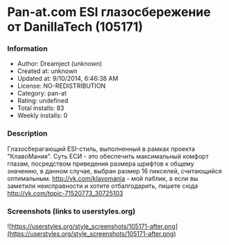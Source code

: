 # Pan-at.com ESI  глазосбережение от DanillaTech (105171)

### Information
- Author: Dreamject (unknown)
- Created at: unknown
- Updated at: 9/10/2014, 6:46:38 AM
- License: NO-REDISTRIBUTION
- Category: pan-at
- Rating: undefined
- Total installs: 83
- Weekly installs: 0


### Description
Глазосберагающий ESI-стиль, выполненный в рамках проекта "КлавоМания". Суть ЕСИ - это обеспечить максимальный комфорт глазам, посредством приведения размера шрифтов к общему значению, в данном случае, выбран размер 16 пикселей, считающийся оптимальным. http://vk.com/klavomania - мой паблик, а если вы заметили неисправности и хотите отбалгодарить, пишете сюда http://vk.com/topic-71520773_30725103


### Screenshots (links to userstyles.org)
![https://userstyles.org/style_screenshots/105171-after.png](https://userstyles.org/style_screenshots/105171-after.png)


